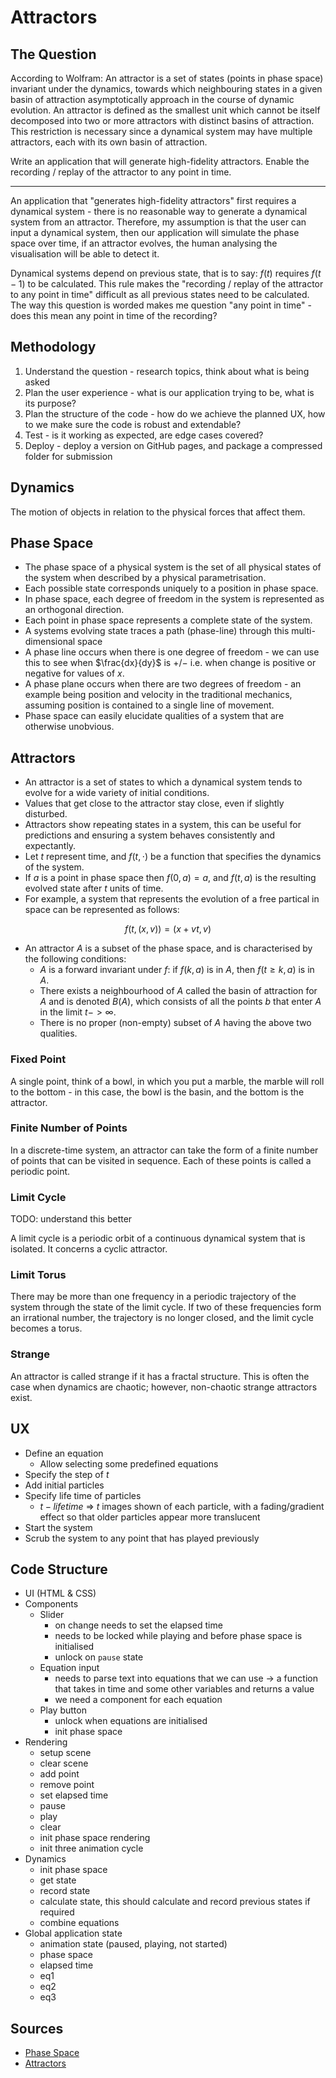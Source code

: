 # Attractors

## The Question

According to Wolfram: An attractor is a set of states (points in phase space)
invariant under the dynamics, towards which neighbouring states in a
given basin of attraction asymptotically approach in the course of dynamic
evolution. An attractor is defined as the smallest unit which cannot be itself
decomposed into two or more attractors with distinct basins of attraction.
This restriction is necessary since a dynamical system may have multiple
attractors, each with its own basin of attraction.

Write an application that will generate high-fidelity attractors. Enable the
recording / replay of the attractor to any point in time.

---

An application that "generates high-fidelity attractors" first requires a dynamical system - there is no reasonable way
to generate a dynamical system from an attractor. Therefore, my assumption is that the user can input a dynamical system, then
our application will simulate the phase space over time, if an attractor evolves, the human analysing the visualisation will
be able to detect it.

Dynamical systems depend on previous state, that is to say: $f(t)$ requires $f(t-1)$ to be calculated. This rule makes
the "recording / replay of the attractor to any point in time" difficult as all previous states need to be calculated. The
way this question is worded makes me question "any point in time" - does this mean any point in time of the recording?

## Methodology

1. Understand the question - research topics, think about what is being asked
2. Plan the user experience - what is our application trying to be, what is its purpose?
3. Plan the structure of the code - how do we achieve the planned UX, how to we make sure the code is robust and extendable?
4. Test - is it working as expected, are edge cases covered?
5. Deploy - deploy a version on GitHub pages, and package a compressed folder for submission

## Dynamics

The motion of objects in relation to the physical forces that affect them.

## Phase Space

- The phase space of a physical system is the set of all physical states of the system when described by a
  physical parametrisation.
- Each possible state corresponds uniquely to a position in phase space.
- In phase space, each degree of freedom in the system is represented as an orthogonal direction.
- Each point in phase space represents a complete state of the system.
- A systems evolving state traces a path (phase-line) through this multi-dimensional space
- A phase line occurs when there is one degree of freedom - we can use this to see when $\frac{dx}{dy}$ is $+/-$ i.e. when
  change is positive or negative for values of $x$.
- A phase plane occurs when there are two degrees of freedom - an example being position and velocity in the traditional
  mechanics, assuming position is contained to a single line of movement.
- Phase space can easily elucidate qualities of a system that are otherwise unobvious.

## Attractors

- An attractor is a set of states to which a dynamical system tends to evolve for a wide variety of initial conditions.
- Values that get close to the attractor stay close, even if slightly disturbed.
- Attractors show repeating states in a system, this can be useful for predictions and ensuring a system behaves consistently
  and expectantly.
- Let $t$ represent time, and $f(t, \cdot)$ be a function that specifies the dynamics of the system.
- If $a$ is a point in phase space then $f(0, a) = a$, and $f(t, a)$ is the resulting evolved state after $t$ units of time.
- For example, a system that represents the evolution of a free partical in space can be represented as follows:

$$
f(t, (x, v)) = (x + vt, v)
$$

- An attractor $A$ is a subset of the phase space, and is characterised by the following conditions:
  - $A$ is a forward invariant under $f$: if $f(k, a)$ is in $A$, then $f(t \geq k, a)$ is in $A$.
  - There exists a neighbourhood of $A$ called the basin of attraction for $A$ and is denoted $B(A)$, which consists of all the
    points $b$ that enter $A$ in the limit $t->\infty$.
  - There is no proper (non-empty) subset of $A$ having the above two qualities.

### Fixed Point

A single point, think of a bowl, in which you put a marble, the marble will roll to the bottom - in this case, the bowl
is the basin, and the bottom is the attractor.

### Finite Number of Points

In a discrete-time system, an attractor can take the form of a finite number of points that can be visited in sequence. Each
of these points is called a periodic point.

### Limit Cycle

TODO: understand this better

A limit cycle is a periodic orbit of a continuous dynamical system that is isolated. It concerns a cyclic attractor.

### Limit Torus

There may be more than one frequency in a periodic trajectory of the system through the state of the limit cycle. If two
of these frequencies form an irrational number, the trajectory is no longer closed, and the limit cycle becomes a torus.

### Strange

An attractor is called strange if it has a fractal structure. This is often the case when dynamics are chaotic; however, non-chaotic
strange attractors exist.

## UX

- Define an equation
  - Allow selecting some predefined equations
- Specify the step of $t$
- Add initial particles
- Specify life time of particles
  - $t - life time$ => $t$ images shown of each particle, with a fading/gradient effect so that older particles appear more translucent
- Start the system
- Scrub the system to any point that has played previously

## Code Structure

- UI (HTML & CSS)
- Components
  - Slider
    - on change needs to set the elapsed time
    - needs to be locked while playing and before phase space is initialised
    - unlock on `pause` state
  - Equation input
    - needs to parse text into equations that we can use -> a function that takes in time and some other variables and returns
      a value
    - we need a component for each equation
  - Play button
    - unlock when equations are initialised
    - init phase space
- Rendering
  - setup scene
  - clear scene
  - add point
  - remove point
  - set elapsed time
  - pause
  - play
  - clear
  - init phase space rendering
  - init three animation cycle
- Dynamics
  - init phase space 
  - get state
  - record state
  - calculate state, this should calculate and record previous states if required
  - combine equations
- Global application state
  - animation state (paused, playing, not started)
  - phase space
  - elapsed time
  - eq1
  - eq2
  - eq3

## Sources

- [Phase Space](https://en.wikipedia.org/wiki/Phase_space)
- [Attractors](https://en.wikipedia.org/wiki/Attractor)

